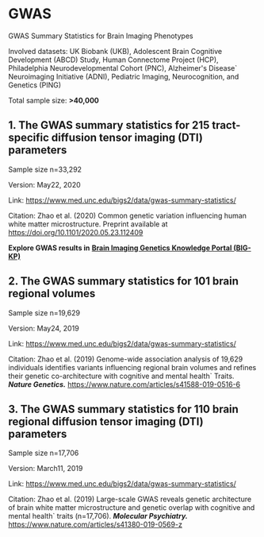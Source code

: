 # GWAS
GWAS Summary Statistics for Brain Imaging Phenotypes 

Involved datasets: UK Biobank (UKB), Adolescent Brain Cognitive Development (ABCD) Study, Human Connectome Project (HCP), Philadelphia Neurodevelopmental Cohort (PNC), Alzheimer's Disease`  Neuroimaging Initiative (ADNI), Pediatric Imaging, Neurocognition, and Genetics (PING) 

Total sample size:   **>40,000**

## 1. The GWAS summary statistics for 215 tract-specific diffusion tensor imaging (DTI) parameters
Sample size n=33,292

Version: May22, 2020

Link: https://www.med.unc.edu/bigs2/data/gwas-summary-statistics/

Citation: Zhao et al. (2020) Common genetic variation influencing human white matter microstructure. Preprint available at https://doi.org/10.1101/2020.05.23.112409 

**Explore GWAS results in**
[**Brain Imaging Genetics Knowledge Portal (BIG-KP)**](https://bigkp.web.unc.edu/)

## 2. The GWAS summary statistics for 101 brain regional volumes 
Sample size n=19,629

Version: May24, 2019

Link: https://www.med.unc.edu/bigs2/data/gwas-summary-statistics/

Citation: Zhao et al. (2019) Genome-wide association analysis of 19,629 individuals identifies variants influencing regional brain volumes and refines their genetic co-architecture with cognitive and mental health` Traits. ***Nature Genetics.*** https://www.nature.com/articles/s41588-019-0516-6


## 3. The GWAS summary statistics for 110 brain regional diffusion tensor imaging (DTI) parameters
Sample size n=17,706

Version: March11, 2019

Link: https://www.med.unc.edu/bigs2/data/gwas-summary-statistics/

Citation: Zhao et al. (2019) Large-scale GWAS reveals genetic architecture of brain white matter microstructure and genetic overlap with cognitive and mental health` traits (n=17,706). ***Molecular Psychiatry.*** https://www.nature.com/articles/s41380-019-0569-z


